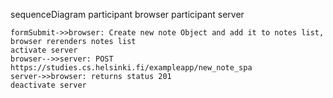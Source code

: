sequenceDiagram
participant browser
participant server

    formSubmit->>browser: Create new note Object and add it to notes list, browser rerenders notes list
    activate server
    browser-->>server: POST  https://studies.cs.helsinki.fi/exampleapp/new_note_spa
    server->>browser: returns status 201
    deactivate server
